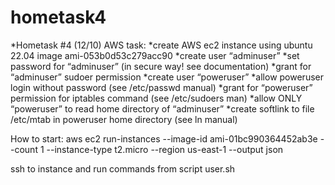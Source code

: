 # hometask4
*Hometask #4 (12/10) AWS task:
*create AWS ec2 instance using ubuntu 22.04 image ami-053b0d53c279acc90
*create user “adminuser”
*set password for “adminuser” (in secure way! see documentation)
*grant for “adminuser” sudoer permission
*create user “poweruser”
*allow poweruser login without password (see /etc/passwd manual)
*grant for “poweruser” permission for iptables command (see /etc/sudoers man)
*allow ONLY “poweruser” to read home directory of “adminuser”
*create softlink to file /etc/mtab in poweruser home directory (see ln manual)

How to start:
aws ec2 run-instances
--image-id ami-01bc990364452ab3e
--count 1
--instance-type t2.micro
--region us-east-1 --output json

ssh to instance and run commands from script user.sh
